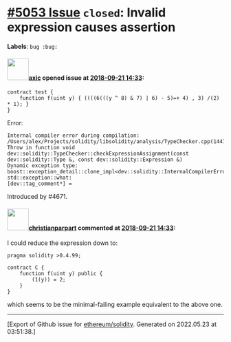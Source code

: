 # [\#5053 Issue](https://github.com/ethereum/solidity/issues/5053) `closed`: Invalid expression causes assertion
**Labels**: `bug :bug:`


#### <img src="https://avatars.githubusercontent.com/u/20340?v=4" width="50">[axic](https://github.com/axic) opened issue at [2018-09-21 14:33](https://github.com/ethereum/solidity/issues/5053):

```
contract test {
    function f(uint y) { ((((6(((y ^ 8) & 7) | 6) - 5)=+ 4) , 3) /(2) * 1); }
}
```

Error:
```
Internal compiler error during compilation:
/Users/alex/Projects/solidity/libsolidity/analysis/TypeChecker.cpp(1447): Throw in function void dev::solidity::TypeChecker::checkExpressionAssignment(const dev::solidity::Type &, const dev::solidity::Expression &)
Dynamic exception type: boost::exception_detail::clone_impl<dev::solidity::InternalCompilerError>
std::exception::what: 
[dev::tag_comment*] = 
```
Introduced by #4671.

#### <img src="https://avatars.githubusercontent.com/u/56763?u=3e46099035fcc96e01be5297c24450bf40d92134&v=4" width="50">[christianparpart](https://github.com/christianparpart) commented at [2018-09-21 14:33](https://github.com/ethereum/solidity/issues/5053#issuecomment-426253112):

I could reduce the expression down to:

```
pragma solidity >0.4.99;

contract C {
    function f(uint y) public {
        (1(y)) = 2;
    }
}
```
which seems to be the minimal-failing example equivalent to the above one.


-------------------------------------------------------------------------------



[Export of Github issue for [ethereum/solidity](https://github.com/ethereum/solidity). Generated on 2022.05.23 at 03:51:38.]
